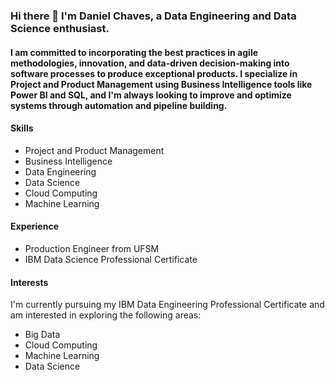 ### Hi there 👋 I'm Daniel Chaves, a Data Engineering and Data Science enthusiast.

#### I am committed to incorporating the best practices in agile methodologies, innovation, and data-driven decision-making into software processes to produce exceptional products. I specialize in Project and Product Management using Business Intelligence tools like Power BI and SQL, and I'm always looking to improve and optimize systems through automation and pipeline building.

#### Skills
- Project and Product Management
- Business Intelligence
- Data Engineering
- Data Science
- Cloud Computing
- Machine Learning

#### Experience
- Production Engineer from UFSM
- IBM Data Science Professional Certificate

#### Interests
I'm currently pursuing my IBM Data Engineering Professional Certificate and am interested in exploring the following areas:
- Big Data
- Cloud Computing
- Machine Learning
- Data Science
